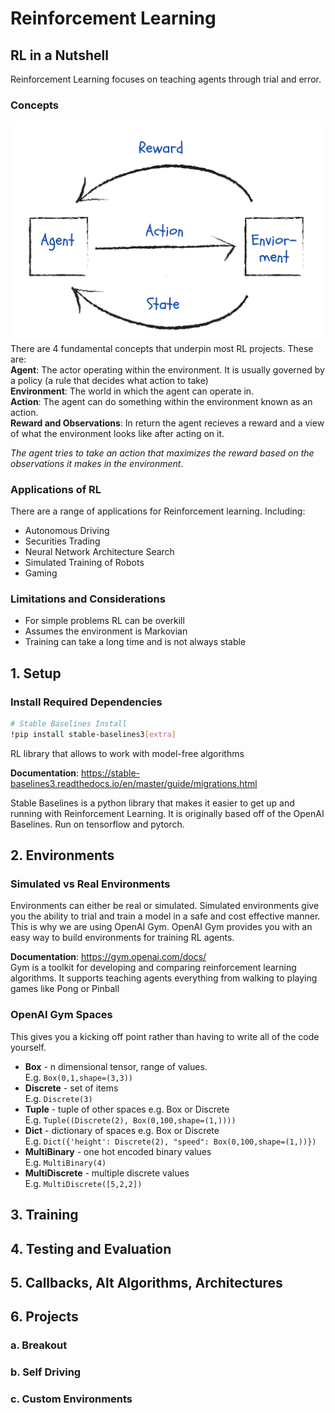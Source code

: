 # Reinforcement Learning

## RL in a Nutshell

Reinforcement Learning focuses on teaching agents through trial and error.  

### Concepts

![](RL.png)
There are 4 fundamental concepts that underpin most RL projects. These are:  
**Agent**:  The actor operating within the environment. It is usually governed by a policy (a rule that decides what action to take)  
**Environment**:  The world in which the agent can operate in.  
**Action**:  The agent can do something within the environment known as an action.  
**Reward and Observations**:  In return the agent recieves a reward and a view of what the environment looks like after acting on it.    

_The agent tries to take an action that maximizes the reward based on the observations it makes in the environment._   

### Applications of RL

There are a range of applications for Reinforcement learning. Including:
- Autonomous Driving
- Securities Trading
- Neural Network Architecture Search
- Simulated Training of Robots
- Gaming

### Limitations and Considerations

- For simple problems RL can be overkill
- Assumes the environment is Markovian
- Training can take a long time and is not always stable

## 1. Setup

### Install Required Dependencies

```bash
# Stable Baselines Install
!pip install stable-baselines3[extra]
```
RL library that allows to work with model-free algorithms

**Documentation**: https://stable-baselines3.readthedocs.io/en/master/guide/migrations.html

Stable Baselines is a python library that makes it easier to get up and running with Reinforcement Learning. It is originally based off of the OpenAI Baselines. Run on tensorflow and pytorch.

## 2. Environments

### Simulated vs Real Environments

Environments can either be real or simulated. Simulated environments give you the ability to trial and train a model in a safe and cost effective manner.
This is why we are using OpenAI Gym. OpenAI Gym provides you with an easy way to build environments for training RL agents.

**Documentation**: https://gym.openai.com/docs/  
Gym is a toolkit for developing and comparing reinforcement learning algorithms. It supports teaching agents everything from walking to playing games like Pong or Pinball

### OpenAI Gym Spaces

This gives you a kicking off point rather than having to write all of the code yourself.   
- **Box** - n dimensional tensor, range of values.  
E.g. ```Box(0,1,shape=(3,3))```
- **Discrete** - set of items  
E.g. ```Discrete(3)```
- **Tuple** - tuple of other spaces e.g. Box or Discrete  
E.g. ```Tuple((Discrete(2), Box(0,100,shape=(1,))))```
- **Dict** - dictionary of spaces e.g. Box or Discrete  
E.g. ```Dict({'height': Discrete(2), "speed": Box(0,100,shape=(1,))})```
- **MultiBinary** - one hot encoded binary values  
E.g. ```MultiBinary(4)```
- **MultiDiscrete** - multiple discrete values  
E.g. ```MultiDiscrete([5,2,2])```

## 3. Training

## 4. Testing and Evaluation

## 5. Callbacks, Alt Algorithms, Architectures

## 6. Projects

### a. Breakout

### b. Self Driving

### c. Custom Environments